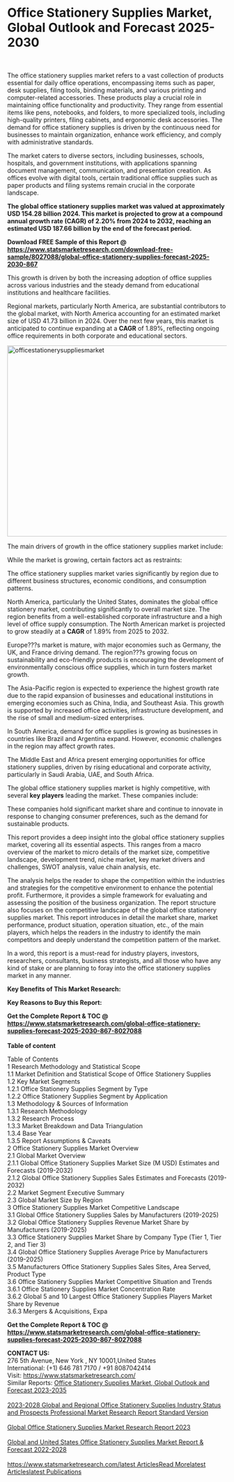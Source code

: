 <h1>Office Stationery Supplies Market, Global Outlook and Forecast 2025-2030</h1><br/><p>The office stationery supplies market refers to a vast collection of products essential for daily office operations, encompassing items such as paper, desk supplies, filing tools, binding materials, and various printing and computer-related accessories. These products play a crucial role in maintaining office functionality and productivity. They range from essential items like pens, notebooks, and folders, to more specialized tools, including high-quality printers, filing cabinets, and ergonomic desk accessories. The demand for office stationery supplies is driven by the continuous need for businesses to maintain organization, enhance work efficiency, and comply with administrative standards.</p><p>The market caters to diverse sectors, including businesses, schools, hospitals, and government institutions, with applications spanning document management, communication, and presentation creation. As offices evolve with digital tools, certain traditional office supplies such as paper products and filing systems remain crucial in the corporate landscape.</p><p><strong>The global office stationery supplies market was valued at approximately USD 154.28 billion 2024. This market is projected to grow at a compound annual growth rate (<strong>CAGR</strong>) of 2.20% from 2024 to 2032, reaching an estimated USD 187.66 billion by the end of the forecast period. </strong></p><p><strong>Download FREE Sample of this Report @ <a href="https://www.statsmarketresearch.com/download-free-sample/8027088/global-office-stationery-supplies-forecast-2025-2030-867">https://www.statsmarketresearch.com/download-free-sample/8027088/global-office-stationery-supplies-forecast-2025-2030-867</a></strong></p><p>This growth is driven by both the increasing adoption of office supplies across various industries and the steady demand from educational institutions and healthcare facilities.</p><p>Regional markets, particularly North America, are substantial contributors to the global market, with North America accounting for an estimated market size of USD 41.73 billion in 2024. Over the next few years, this market is anticipated to continue expanding at a <strong>CAGR</strong> of 1.89%, reflecting ongoing office requirements in both corporate and educational sectors.</p><p><img alt="officestationerysuppliesmarket" src="https://www.grandresearchstore.com/assets/report-images/officestationerysuppliesmarket.png" style="width: 730px; height: 438px;"></p><p>The main drivers of growth in the office stationery supplies market include:</p><p>While the market is growing, certain factors act as restraints:</p><p>The office stationery supplies market varies significantly by region due to different business structures, economic conditions, and consumption patterns.</p><p>North America, particularly the United States, dominates the global office stationery market, contributing significantly to overall market size. The region benefits from a well-established corporate infrastructure and a high level of office supply consumption. The North American market is projected to grow steadily at a <strong>CAGR</strong> of 1.89% from 2025 to 2032.</p><p>Europe???s market is mature, with major economies such as Germany, the UK, and France driving demand. The region???s growing focus on sustainability and eco-friendly products is encouraging the development of environmentally conscious office supplies, which in turn fosters market growth.</p><p>The Asia-Pacific region is expected to experience the highest growth rate due to the rapid expansion of businesses and educational institutions in emerging economies such as China, India, and Southeast Asia. This growth is supported by increased office activities, infrastructure development, and the rise of small and medium-sized enterprises.</p><p>In South America, demand for office supplies is growing as businesses in countries like Brazil and Argentina expand. However, economic challenges in the region may affect growth rates.</p><p>The Middle East and Africa present emerging opportunities for office stationery supplies, driven by rising educational and corporate activity, particularly in Saudi Arabia, UAE, and South Africa.</p><p>The global office stationery supplies market is highly competitive, with several <strong>key players</strong> leading the market. These companies include:</p><p>These companies hold significant market share and continue to innovate in response to changing consumer preferences, such as the demand for sustainable products.</p><p>This report provides a deep insight into the global office stationery supplies market, covering all its essential aspects. This ranges from a macro overview of the market to micro details of the market size, competitive landscape, development trend, niche market, key market drivers and challenges, SWOT analysis, value chain analysis, etc.</p><p>The analysis helps the reader to shape the competition within the industries and strategies for the competitive environment to enhance the potential profit. Furthermore, it provides a simple framework for evaluating and assessing the position of the business organization. The report structure also focuses on the competitive landscape of the global office stationery supplies market. This report introduces in detail the market share, market performance, product situation, operation situation, etc., of the main players, which helps the readers in the industry to identify the main competitors and deeply understand the competition pattern of the market.</p><p>In a word, this report is a must-read for industry players, investors, researchers, consultants, business strategists, and all those who have any kind of stake or are planning to foray into the office stationery supplies market in any manner.</p><p><strong>Key Benefits of This Market Research:</strong></p><p><strong>Key <strong>Reasons to Buy</strong> this Report:</strong></p><div><b>Get the Complete Report & TOC @ <a href="https://www.statsmarketresearch.com/global-office-stationery-supplies-forecast-2025-2030-867-8027088">https://www.statsmarketresearch.com/global-office-stationery-supplies-forecast-2025-2030-867-8027088</a></b></div><br><b>Table of content</b><p>Table of Contents<br />1 Research Methodology and Statistical Scope<br />1.1 Market Definition and Statistical Scope of Office Stationery Supplies<br />1.2 Key Market Segments<br />1.2.1 Office Stationery Supplies Segment by Type<br />1.2.2 Office Stationery Supplies Segment by Application<br />1.3 Methodology & Sources of Information<br />1.3.1 Research Methodology<br />1.3.2 Research Process<br />1.3.3 Market Breakdown and Data Triangulation<br />1.3.4 Base Year<br />1.3.5 Report Assumptions & Caveats<br />2 Office Stationery Supplies Market Overview<br />2.1 Global Market Overview<br />2.1.1 Global Office Stationery Supplies Market Size (M USD) Estimates and Forecasts (2019-2032)<br />2.1.2 Global Office Stationery Supplies Sales Estimates and Forecasts (2019-2032)<br />2.2 Market Segment Executive Summary<br />2.3 Global Market Size by Region<br />3 Office Stationery Supplies Market Competitive Landscape<br />3.1 Global Office Stationery Supplies Sales by Manufacturers (2019-2025)<br />3.2 Global Office Stationery Supplies Revenue Market Share by Manufacturers (2019-2025)<br />3.3 Office Stationery Supplies Market Share by Company Type (Tier 1, Tier 2, and Tier 3)<br />3.4 Global Office Stationery Supplies Average Price by Manufacturers (2019-2025)<br />3.5 Manufacturers Office Stationery Supplies Sales Sites, Area Served, Product Type<br />3.6 Office Stationery Supplies Market Competitive Situation and Trends<br />3.6.1 Office Stationery Supplies Market Concentration Rate<br />3.6.2 Global 5 and 10 Largest Office Stationery Supplies Players Market Share by Revenue<br />3.6.3 Mergers & Acquisitions, Expa<br><div><b>Get the Complete Report & TOC @ <a href="https://www.statsmarketresearch.com/global-office-stationery-supplies-forecast-2025-2030-867-8027088">https://www.statsmarketresearch.com/global-office-stationery-supplies-forecast-2025-2030-867-8027088</a></b></div></p> <b>CONTACT US:</b><br>276 5th Avenue, New York , NY 10001,United States<br>International: (+1) 646 781 7170 / +91 8087042414<br>Visit: <a href="https://www.statsmarketresearch.com/">https://www.statsmarketresearch.com/</a><br>Similar Reports: <a href="https://www.statsmarketresearch.com/global-office-stationery-supplies-forecast-2025-2030-867-8027088">Office Stationery Supplies Market, Global Outlook and Forecast 2023-2035</a><br/><br/><a href="https://www.statsmarketresearch.com/global-office-stationery-supplies-forecast-2025-2030-867-8027088">2023-2028 Global and Regional Office Stationery Supplies Industry Status and Prospects Professional Market Research Report Standard Version</a><br/><br/><a href="https://www.statsmarketresearch.com/global-office-stationery-supplies-forecast-2025-2030-867-8027088">Global Office Stationery Supplies Market Research Report 2023</a><br/><br/><a href="https://www.statsmarketresearch.com/global-office-stationery-supplies-forecast-2025-2030-867-8027088">Global and United States Office Stationery Supplies Market Report & Forecast 2022-2028</a><br/><br/><a href="https://gyeongbokgung.com">https://www.statsmarketresearch.com/</a><a href="https://hallyeomaritime.com">latest Articles</a><a href="https://jingwansa.com">Read More</a><a href=https://nguoiviet.jp/">latest Articles</a><a href="https://www.intelmarketresearch.com/">latest Publications</a>